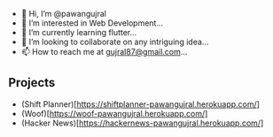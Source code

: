 - 👋 Hi, I’m @pawangujral
- 👀 I’m interested in Web Development...
- 🌱 I’m currently learning flutter...
- 💞️ I’m looking to collaborate on any intriguing idea...
- 📫 How to reach me at gujral87@gmail.com...

## Projects

- (Shift Planner)[https://shiftplanner-pawangujral.herokuapp.com/]
- (Woof)[https://woof-pawangujral.herokuapp.com/]
- (Hacker News)[https://hackernews-pawangujral.herokuapp.com/]


<!---
pawangujral/pawangujral is a ✨ special ✨ repository because its `README.md` (this file) appears on your GitHub profile.
You can click the Preview link to take a look at your changes.
--->
